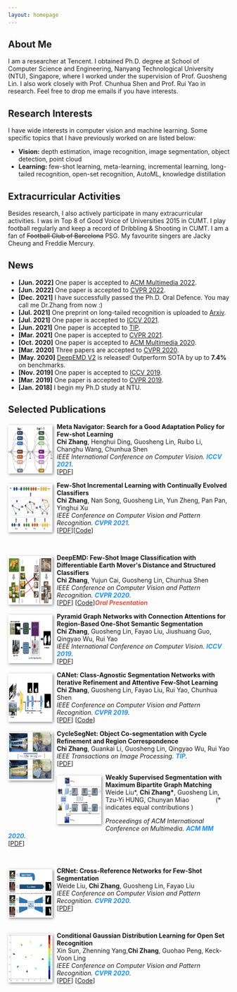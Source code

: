 ```yaml
---
layout: homepage
---
```


## About Me
I am a researcher at Tencent. I obtained Ph.D. degree at School of Computer Science and Engineering, Nanyang Technological University (NTU), Singapore, where I worked under the supervision of Prof. Guosheng Lin.  I also work closely with Prof. Chunhua Shen and Prof. Rui Yao in research. 
Feel free to drop me emails if you have interests.

## Research Interests
I have wide interests in computer vision and machine learning. Some specific topics that I have previously worked on are listed below:
- **Vision:** depth estimation, image recognition, image segmentation, object detection, point cloud
- **Learning:** few-shot learning, meta-learning, incremental learning, long-tailed recognition, open-set recognition, AutoML, knowledge distillation

## Extracurricular Activities
Besides research, I also actively participate in many extracurricular activities. I was in Top 8 of Good Voice of Universities 2015 in CUMT. I play football regularly and keep a record of  Dribbling & Shooting  in CUMT. I am a fan of  <del>Football Club of Barcelona</del> PSG. My favourite singers are Jacky Cheung and Freddie Mercury.

## News
- **[Jun. 2022]** One paper is accepted to [ACM Multimedia 2022](https://2022.acmmm.org/).
- **[Jun. 2022]** One paper is accepted to [CVPR 2022](https://cvpr2022.thecvf.com/).
- **[Dec. 2021]** I have successfully passed the Ph.D. Oral Defence. You may call me Dr.Zhang from now :)
- **[Jul. 2021]** One preprint on long-tailed recognition is uploaded to [Arxiv](https://arxiv.org/abs/2108.12757).
- **[Jul. 2021]** One paper is accepted to [ICCV 2021](http://iccv2021.thecvf.com/).
- **[Jun. 2021]** One paper is accepted to [TIP](https://ieeexplore.ieee.org/xpl/RecentIssue.jsp?punumber=83).
- **[Mar. 2021]** One paper is accepted to [CVPR 2021](http://cvpr2021.thecvf.com/).
- **[Oct. 2020]** One paper is accepted to [ACM Multimedia 2020](https://2020.acmmm.org/).
- **[Mar. 2020]** Three papers are accepted to [CVPR 2020](http://cvpr2020.thecvf.com/).
- **[May. 2020]** [DeepEMD V2](https://arxiv.org/pdf/2003.06777.pdf) is released! Outperform SOTA by up to **7.4%** on benchmarks.
- **[Nov. 2019]** One paper is accepted to [ICCV 2019](https://iccv2019.thecvf.com/).
- **[Mar. 2019]** One paper is accepted to [CVPR 2019](https://cvpr2019.thecvf.com/).
- **[Jan. 2018]** I begin my Ph.D study at NTU.

## Selected Publications
[comment]: <> (iccv2021.)
<div class="paper">
  <div class="teaser" style="float:left;width:20%;margin: 5px 10px 10px 0;"><img src="images/teaser/search_fsl.png" height="110" style="box-shadow:2px 2px 6px #888888"/></div>
<p><strong>Meta Navigator: Search for a Good Adaptation Policy for Few-shot Learning</strong>
<br />
<strong>Chi Zhang</strong>, Henghui Ding, Guosheng Lin, Ruibo Li, Changhu Wang, Chunhua Shen
<br />
<em>IEEE International Conference on Computer Vision. <strong><i style="color:#1e90ff">ICCV 2021</i></strong>.</em>
<br /> 
   [<a href="https://openaccess.thecvf.com/content/ICCV2021/papers/Zhang_Meta_Navigator_Search_for_a_Good_Adaptation_Policy_for_Few-Shot_ICCV_2021_paper.pdf">PDF</a>]
<br/>
</p>
</div>

[comment]: <> (fscil.)
<div class="paper">
  <div class="teaser" style="float:left;width:20%;margin: 5px 10px 10px 0;"><img src="images/teaser/fscil.png" height="110" style="box-shadow:2px 2px 6px #888888"/></div>
<p><strong>Few-Shot Incremental Learning with Continually Evolved Classifiers</strong>
<br />
<strong>Chi Zhang</strong>,  Nan Song, Guosheng Lin, Yun Zheng, Pan Pan, Yinghui Xu
<br />
<em>IEEE Conference on Computer Vision and Pattern Recognition. <strong><i style="color:#1e90ff">CVPR 2021</i></strong>.</em>
<br /> 
  [<a href="https://arxiv.org/abs/2104.03047">PDF</a>][<a href="https://github.com/icoz69/CEC-CVPR2021">Code</a>]
</p>
 <br>
</div>




[comment]: <> (DEEPEMD.)
<div class="paper">
  <div class="teaser" style="float:left;width:20%;margin: 5px 10px 10px 0;"><img src="images/teaser/deepemd.png" height="110" style="box-shadow:2px 2px 6px #888888"/></div>
<p><strong>DeepEMD: Few-Shot Image Classification with Differentiable Earth Mover's Distance and Structured Classifiers</strong>
<br />
<strong>Chi Zhang</strong>,  Yujun Cai, Guosheng Lin, Chunhua Shen
<br />
<em>IEEE Conference on Computer Vision and Pattern Recognition. <strong><i style="color:#1e90ff">CVPR 2020</i></strong>.</em>
<br /> 
[<a href="https://openaccess.thecvf.com/content_CVPR_2020/papers/Zhang_DeepEMD_Few-Shot_Image_Classification_With_Differentiable_Earth_Movers_Distance_and_CVPR_2020_paper.pdf">PDF</a>] [<a href="https://git.io/DeepEMD">Code</a>]<strong><i style="color:#e74d3c">Oral Presentation</i></strong>
</p>
</div>

[comment]: <> (pgnet.)
<div class="paper">
  <div class="teaser" style="float:left;width:20%;margin: 5px 10px 10px 0;"><img src="images/teaser/pgnet.png" height="110" style="box-shadow:2px 2px 6px #888888"/></div>
<p><strong>Pyramid Graph Networks with Connection Attentions for Region-Based One-Shot Semantic Segmentation</strong>
<br />
<strong>Chi Zhang</strong>, Guosheng Lin, Fayao Liu, Jiushuang Guo, Qingyao Wu, Rui Yao
<br />
<em>IEEE International Conference on Computer Vision. <strong><i style="color:#1e90ff">ICCV 2019</i></strong>.</em>
<br /> 
[<a href="https://openaccess.thecvf.com/content_ICCV_2019/papers/Zhang_Pyramid_Graph_Networks_With_Connection_Attentions_for_Region-Based_One-Shot_Semantic_ICCV_2019_paper.pdf">PDF</a>]
</p>
</div>


[comment]: <> (CANET.)
<div class="paper">
  <div class="teaser" style="float:left;width:20%;margin: 5px 10px 10px 0;"><img src="images/teaser/canet.png" height="110" style="box-shadow:2px 2px 6px #888888"/></div>
<p><strong>CANet: Class-Agnostic Segmentation Networks with Iterative Refinement and Attentive Few-Shot Learning</strong>
<br />
<strong>Chi Zhang</strong>, Guosheng Lin, Fayao Liu, Rui Yao, Chunhua Shen
<br />
<em>IEEE Conference on Computer Vision and Pattern Recognition. <strong><i style="color:#1e90ff">CVPR 2019</i></strong>.</em>
<br /> 
[<a href="https://openaccess.thecvf.com/content_CVPR_2019/papers/Zhang_CANet_Class-Agnostic_Segmentation_Networks_With_Iterative_Refinement_and_Attentive_Few-Shot_CVPR_2019_paper.pdf">PDF</a>] [<a href="https://github.com/icoz69/CaNet">Code</a>]
</p>
</div>


[comment]: <> (tip.)
<div class="paper">
  <div class="teaser" style="float:left;width:20%;margin: 5px 10px 10px 0;"><img src="images/teaser/cycleseg.png" height="110" style="box-shadow:2px 2px 6px #888888"/></div>
<p><strong>CycleSegNet: Object Co-segmentation with Cycle Refinement and Region Correspondence</strong>
<br />
<strong>Chi Zhang</strong>, Guankai Li, Guosheng Lin, Qingyao Wu, Rui Yao
<br />
<em>IEEE Transactions on Image Processing. <strong><i style="color:#1e90ff">TIP</i></strong>.</em>
<br /> 
[<a href="https://arxiv.org/abs/2101.01308">PDF</a>] 
</p>
</div>




[comment]: <> (acm2020.)
<div class="paper">
  <div class="teaser" style="float:left;width:20%;margin: 5px 10px 10px 0;"><img src="images/teaser/acm2020.jpg" height="110" style="box-shadow:2px 2px 6px #888888"/></div>
<p><strong>Weakly Supervised Segmentation with Maximum Bipartite Graph Matching</strong>
<br />
 Weide Liu*, <strong>Chi Zhang*</strong>, Guosheng Lin, Tzu-Yi HUNG, Chunyan Miao     
   &emsp;&emsp;&emsp;&emsp;(* indicates equal contributions )
<br />

<em>Proceedings of ACM International Conference on Multimedia. 
  <strong><i style="color:#1e90ff"> ACM MM 2020</i></strong>.</em>
<br /> 
  [<a href="https://dl.acm.org/doi/10.1145/3394171.3413652">PDF</a>]
</p>
 <br>
</div>








[comment]: <> (crnet.)
<div class="paper">
  <div class="teaser" style="float:left;width:20%;margin: 5px 10px 10px 0;"><img src="images/teaser/crnet.jpg" height="110" style="box-shadow:2px 2px 6px #888888"/></div>
<p><strong>CRNet: Cross-Reference Networks for Few-Shot Segmentation</strong>
<br />
 Weide Liu, <strong>Chi Zhang</strong>, Guosheng Lin, Fayao Liu
<br />
<em>IEEE Conference on Computer Vision and Pattern Recognition. <strong><i style="color:#1e90ff">CVPR 2020</i></strong>.</em>
<br /> 
  [<a href="http://openaccess.thecvf.com/content_CVPR_2020/papers/Liu_CRNet_Cross-Reference_Networks_for_Few-Shot_Segmentation_CVPR_2020_paper.pdf">PDF</a>]
</p>
 <br>
</div>



[comment]: <> (cgdl.)
<div class="paper">
  <div class="teaser" style="float:left;width:20%;margin: 5px 10px 10px 0;"><img src="images/teaser/CGDL.jpg" height="110" style="box-shadow:2px 2px 6px #888888"/></div>
<p><strong>Conditional Gaussian Distribution Learning for Open Set Recognition</strong>
<br />
  Xin Sun, Zhenning Yang,<strong>Chi Zhang</strong>, Guohao Peng, Keck-Voon Ling
<br />
<em>IEEE Conference on Computer Vision and Pattern Recognition. <strong><i style="color:#1e90ff">CVPR 2020</i></strong>.</em>
<br /> 
  [<a href="https://openaccess.thecvf.com/content_CVPR_2020/papers/Sun_Conditional_Gaussian_Distribution_Learning_for_Open_Set_Recognition_CVPR_2020_paper.pdf">PDF</a>] [<a href="https://github.com/mattolson93/CGDL-for-Open-Set-Recognition">Code</a>]
</p>
 <br>
</div>









<!---

comment


-->
<br/>
<br/>
<br/>

<script type="text/javascript" id="clustrmaps" src="//cdn.clustrmaps.com/map_v2.js?cl=ffffff&w=400&t=tt&d=eAfKNKZsOgD_ZyKC7W_WdyQ46axPnNT9ipXZefdpcjU&co=2d78ad&ct=ffffff&cmo=3acc3a&cmn=ff5353"></script>
